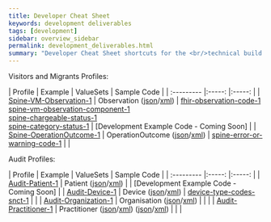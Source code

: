 ```yaml
---
title: Developer Cheat Sheet
keywords: development deliverables
tags: [development]
sidebar: overview_sidebar
permalink: development_deliverables.html
summary: "Developer Cheat Sheet shortcuts for the <br/>technical build of Visitors and Migrants API."
---
```


Visitors and Migrants Profiles:

| Profile | Example | ValueSets | Sample Code |
| :--------- |:-----: |:-----: |
| [Spine-VM-Observation-1](https://fhir.nhs.uk/StructureDefinition/Spine-VM-Observation-1) | Observation ([json](Examples/Observation.json)/[xml](Examples/Observation.xml)) | [fhir-observation-code-1](https://fhir.nhs.uk/ValueSet/fhir-observation-code-1) <br /> [spine-vm-observation-component-1](https://fhir.nhs.uk/ValueSet/spine-vm-observation-component-1) <br /> [spine-chargeable-status-1](https://fhir.nhs.uk/ValueSet/spine-chargeable-status-1) <br /> [spine-category-status-1](https://fhir.nhs.uk/ValueSet/spine-category-status-1) | [Development Example Code - Coming Soon] |
| [Spine-OperationOutcome-1](https://fhir.nhs.uk/StructureDefinition/Spine-OperationOutcome-1) | OperationOutcome ([json](Examples/OperationOutcome.json)/[xml](Examples/OperationOutcome.xml)) | [spine-error-or-warning-code-1](https://fhir.nhs.uk/ValueSet/spine-error-or-warning-code-1) | |

Audit Profiles:

| Profile | Example | ValueSets | Sample Code |
| :--------- |:-----: |:-----: |
| [Audit-Patient-1](https://fhir.nhs.uk/StructureDefinition/audit-patient-1) | Patient ([json](Audit/Examples/Patient.json)/[xml](Audit/Examples/Patient.xml)) |  | [Development Example Code - Coming Soon] |
| [Audit-Device-1](https://fhir.nhs.uk/StructureDefinition/audit-device-1) | Device ([json](Audit/Examples/Device.json)/[xml](Audit/Examples/Device.xml)) | [device-type-codes-snct-1](https://fhir.nhs.uk/ValueSet/device-type-codes-snct-1) | |
| [Audit-Organization-1](https://fhir.nhs.uk/StructureDefinition/audit-organization-1) | Organisation ([json](Audit/Examples/Organization.json)/[xml](Audit/Examples/Organization.xml)) | | |
| [Audit-Practitioner-1](https://fhir.nhs.uk/StructureDefinition/audit-practitioner-1) | Practitioner ([json](Audit/Examples/Practitioner1a.json)/[xml](Audit/Examples/Practitioner1a.xml)) ([json](Audit/Examples/Practitioner1b.json)/[xml](Audit/Examples/Practitioner1b.xml)) | | |


